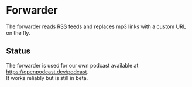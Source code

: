 # Forwarder

The forwarder reads RSS feeds and replaces mp3 links with a custom URL on the fly.

## Status

The forwarder is used for our own podcast available at https://openpodcast.dev/podcast.  
It works reliably but is still in beta.
